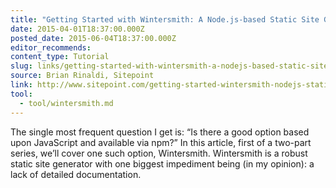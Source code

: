 ```yaml
---
title: "Getting Started with Wintersmith: A Node.js-based Static Site Generator"
date: 2015-04-01T18:37:00.000Z
posted_date: 2015-06-04T18:37:00.000Z
editor_recommends:
content_type: Tutorial
slug: links/getting-started-with-wintersmith-a-nodejs-based-static-site-generator
source: Brian Rinaldi, Sitepoint
link: http://www.sitepoint.com/getting-started-wintersmith-nodejs-static-site-generator
tool:
  - tool/wintersmith.md
---
```

The single most frequent question I get is: “Is there a good option based upon JavaScript and available via npm?” In this article, first of a two-part series, we’ll cover one such option, Wintersmith. Wintersmith is a robust static site generator with one biggest impediment being (in my opinion): a lack of detailed documentation.



